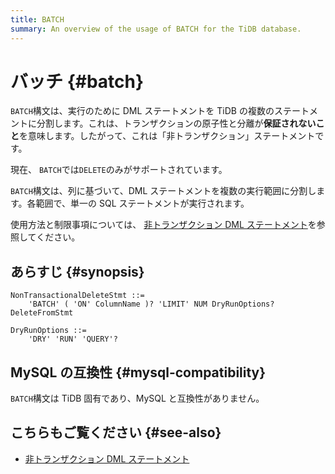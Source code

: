 ```yaml
---
title: BATCH
summary: An overview of the usage of BATCH for the TiDB database.
---
```


# バッチ {#batch}

`BATCH`構文は、実行のために DML ステートメントを TiDB の複数のステートメントに分割します。これは、トランザクションの原子性と分離が**保証されないこと**を意味します。したがって、これは「非トランザクション」ステートメントです。

現在、 `BATCH`では`DELETE`のみがサポートされています。

`BATCH`構文は、列に基づいて、DML ステートメントを複数の実行範囲に分割します。各範囲で、単一の SQL ステートメントが実行されます。

使用方法と制限事項については、 [非トランザクション DML ステートメント](/non-transactional-dml.md)を参照してください。

## あらすじ {#synopsis}

```ebnf+diagram
NonTransactionalDeleteStmt ::=
    'BATCH' ( 'ON' ColumnName )? 'LIMIT' NUM DryRunOptions? DeleteFromStmt

DryRunOptions ::=
    'DRY' 'RUN' 'QUERY'?
```

## MySQL の互換性 {#mysql-compatibility}

`BATCH`構文は TiDB 固有であり、MySQL と互換性がありません。

## こちらもご覧ください {#see-also}

-   [非トランザクション DML ステートメント](/non-transactional-dml.md)
